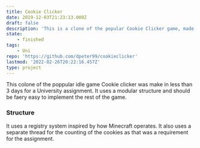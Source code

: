 ```yaml
---
title: Cookie Clicker
date: 2019-12-03T21:23:13.000Z
draft: false
description: 'This is a clone of the popular Cookie Clicker game, made in Java for a Uni Homework assignment'
state:
    - finished
tags:
    - Uni
repo: 'https://github.com/dpeter99/cookieclicker'
lastmod: '2022-02-26T20:22:16.457Z'
type: project
---
```


This colone of the poppular idle game Cookie clicker was make in less than 3 days for a University assignment. It uses a modular structure and should be faery easy to implement the rest of the game. 

### Structure
It uses a registry system inspired by how Minecraft operates.
It also uses a separate thread for the counting of the cookies as that was a requirement for the assignment.